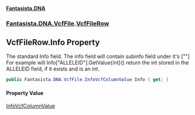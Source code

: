 #### [Fantasista.DNA](index.md 'index')
### [Fantasista.DNA.VcfFile](Fantasista.DNA.VcfFile.md 'Fantasista.DNA.VcfFile').[VcfFileRow](Fantasista.DNA.VcfFile.VcfFileRow.md 'Fantasista.DNA.VcfFile.VcfFileRow')

## VcfFileRow.Info Property

The standard Info field. The info field will contain subinfo field under it's [""]  
For example will Info["ALLELEID"].GetValue{int}() return the int stored in the ALLELEID field, if it exists and is an int.

```csharp
public Fantasista.DNA.VcfFile.InfoVcfColumnValue Info { get; }
```

#### Property Value
[InfoVcfColumnValue](Fantasista.DNA.VcfFile.InfoVcfColumnValue.md 'Fantasista.DNA.VcfFile.InfoVcfColumnValue')